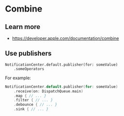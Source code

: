 # Combine

## Learn more

- https://developer.apple.com/documentation/combine

## Use publishers

```
NotificationCenter.default.publisher(for: someValue)
    .someOperators
```

For example:

```swift
NotificationCenter.default.publisher(for: someValue)
    .receive(on: DispatchQueue.main)
    .map { // ... }
    .filter { // ... }
    .debounce { // ... }
    .sink { // ... }
```
